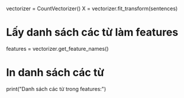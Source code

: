 vectorizer = CountVectorizer()
X = vectorizer.fit_transform(sentences)

# Lấy danh sách các từ làm features
features = vectorizer.get_feature_names()

# In danh sách các từ
print("Danh sách các từ trong features:")
